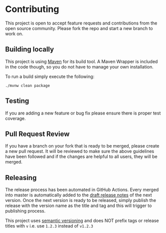 # Contributing
This project is open to accept feature requests and contributions from the open source community.
Please fork the repo and start a new branch to work on.


## Building locally
This project is using [Maven](https://maven.apache.org/) for its build tool.
A Maven Wrapper is included in the code though, so you do not have to manage your own installation.

To run a build simply execute the following:

```shell script
./mvnw clean package
```

## Testing
If you are adding a new feature or bug fix please ensure there is proper test coverage.

## Pull Request Review
If you have a branch on your fork that is ready to be merged, please create a new pull request. It will be reviewed to make sure the above guidelines have been followed and if the changes are helpful to all users, they will be merged.

## Releasing
The release process has been automated in GitHub Actions. Every merged into master is automatically added to the
[draft release notes](https://github.com/brunoribeiro/json-mockr/releases) of the next version. Once the next
version is ready to be released, simply publish the release with the version name as the title and tag and this
will trigger to publishing process.

This project uses [semantic versioning](https://semver.org/) and does NOT prefix tags or release titles with `v` i.e. use `1.2.3` instead of `v1.2.3`